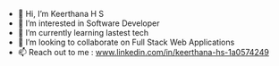 - 👋 Hi, I’m Keerthana H S
- 👀 I’m interested in Software Developer
- 🌱 I’m currently learning lastest tech
- 💞️ I’m looking to collaborate on Full Stack Web Applications
- 📫 Reach out to me : www.linkedin.com/in/keerthana-hs-1a0574249

<!---
Codewithkeerthana/Codewithkeerthana is a ✨ special ✨ repository because its `README.md` (this file) appears on your GitHub profile.
You can click the Preview link to take a look at your changes.
--->
